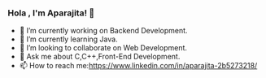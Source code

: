 ### Hola , I'm Aparajita! 👋


- 🔭 I’m currently working on Backend Development.
- 🌱 I’m currently learning Java.
- 👯 I’m looking to collaborate on Web Development.
- 💬 Ask me about C,C++,Front-End Development.
- 📫 How to reach me:https://www.linkedin.com/in/aparajita-2b5273218/



